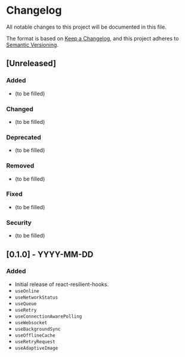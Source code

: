 # Changelog

All notable changes to this project will be documented in this file.

The format is based on [Keep a Changelog](https://keepachangelog.com/en/1.0.0/),
and this project adheres to [Semantic Versioning](https://semver.org/spec/v2.0.0.html).

## [Unreleased]

### Added
- (to be filled)

### Changed
- (to be filled)

### Deprecated
- (to be filled)

### Removed
- (to be filled)

### Fixed
- (to be filled)

### Security
- (to be filled)

## [0.1.0] - YYYY-MM-DD

### Added
- Initial release of react-resilient-hooks.
- `useOnline`
- `useNetworkStatus`
- `useQueue`
- `useRetry`
- `useConnectionAwarePolling`
- `useWebsocket`
- `useBackgroundSync`
- `useOfflineCache`
- `useRetryRequest`
- `useAdaptiveImage`
